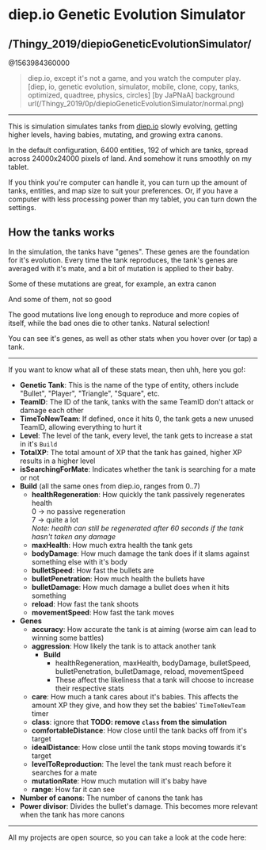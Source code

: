 # diep.io Genetic Evolution Simulator
/Thingy_2019/diepioGeneticEvolutionSimulator/
---
@1563984360000
> diep.io, except it's not a game, and you watch the computer play.
[diep, io, genetic evolution, simulator, mobile, clone, copy, tanks, optimized, quadtree, physics, circles] [by JaPNaA]
background url(/Thingy_2019/0p/diepioGeneticEvolutionSimulator/normal.png)
---

This is simulation simulates tanks from [diep.io](https://diep.io) slowly evolving, getting higher levels, having babies, mutating, and growing extra canons.

In the default configuration, 6400 entities, 192 of which are tanks, spread across 24000x24000 pixels of land. And somehow it runs smoothly on my tablet.

<!view-project>

If you think you're computer can handle it, you can turn up the amount of tanks, entities, and map size to suit your preferences. Or, if you have a computer with less processing power than my tablet, you can turn down the settings.

## How the tanks works

In the simulation, the tanks have "genes". These genes are the foundation for it's evolution. Every time the tank reproduces, the tank's genes are averaged with it's mate, and a bit of mutation is applied to their baby.

Some of these mutations are great, for example, an extra canon

<!img src="/Thingy_2019/0p/diepioGeneticEvolutionSimulator/2CanonTank.png" --"A tank with 2 canons">

And some of them, not so good

<!img src="/Thingy_2019/0p/diepioGeneticEvolutionSimulator/0CanonTank.png" --"A poor tank with no canons">

The good mutations live long enough to reproduce and more copies of itself, while the bad ones die to other tanks. Natural selection!

You can see it's genes, as well as other stats when you hover over (or tap) a tank.

<!img src="/Thingy_2019/0p/diepioGeneticEvolutionSimulator/menu.png" --"A menu with quite a lot of numbers">

---

If you want to know what all of these stats mean, then uhh, here you go!:

  - **Genetic Tank**: This is the name of the type of entity, others include "Bullet", "Player", "Triangle", "Square", etc.
  - **TeamID**: The ID of the tank, tanks with the same TeamID don't attack or damage each other
  - **TimeToNewTeam**: If defined, once it hits 0, the tank gets a new unused TeamID, allowing everything to hurt it
  - **Level**: The level of the tank, every level, the tank gets to increase a stat in it's `Build`
  - **TotalXP**: The total amount of XP that the tank has gained, higher XP results in a higher level
  - **isSearchingForMate**: Indicates whether the tank is searching for a mate or not
  - **Build** (all the same ones from diep.io, ranges from 0..7)
    - **healthRegeneration**: How quickly the tank passively regenerates health 
        <br> 0 -> no passive regeneration
        <br> 7 -> quite a lot
        <br> _Note: health can still be regenerated after 60 seconds if the tank hasn't taken any damage_
    - **maxHealth**: How much extra health the tank gets
    - **bodyDamage**: How much damage the tank does if it slams against something else with it's body
    - **bulletSpeed**: How fast the bullets are
    - **bulletPenetration**: How much health the bullets have
    - **bulletDamage**: How much damage a bullet does when it hits something
    - **reload**: How fast the tank shoots
    - **movementSpeed**: How fast the tank moves
  - **Genes**
    - **accuracy**: How accurate the tank is at aiming (worse aim can lead to winning some battles)
    - **aggression**: How likely the tank is to attack another tank
      - **Build**
        - healthRegeneration, maxHealth, bodyDamage, bulletSpeed, bulletPenetration, bulletDamage, reload, movementSpeed
        - These affect the likeliness that a tank will choose to increase their respective stats
    - **care**: How much a tank cares about it's babies. This affects the amount XP they give, and how they set the babies' `TimeToNewTeam` timer
    - **class**: ignore that **TODO: remove `class` from the simulation**
    - **comfortableDistance**: How close until the tank backs off from it's target
    - **idealDistance**: How close until the tank stops moving towards it's target
    - **levelToReproduction**: The level the tank must reach before it searches for a mate
    - **mutationRate**: How much mutation will it's baby have
    - **range**: How far it can see
  - **Number of canons**: The number of canons the tank has
  - **Power divisor**: Divides the bullet's damage. This becomes more relevant when the tank has more canons

---

All my projects are open source, so you can take a look at the code here:

<!view-source>